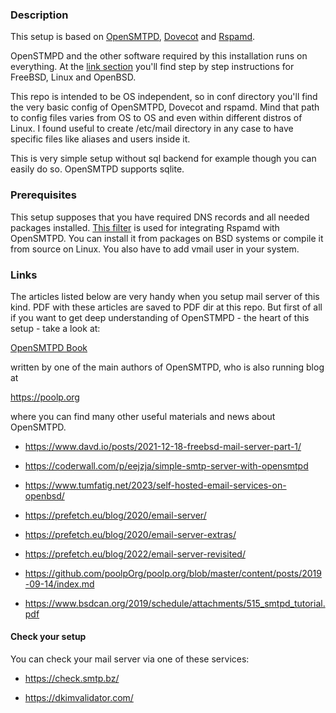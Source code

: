 ### Description

This setup is based on [OpenSMTPD](https://opensmtpd.org/), [Dovecot](https://www.dovecot.org/) and [Rspamd](https://www.rspamd.com/).

OpenSTMPD and the other software required by this installation runs on everything.
At the [link section](#links) you'll find step by step instructions for FreeBSD, Linux and OpenBSD.

This repo is intended to be OS independent, so in conf directory you'll find the very basic config of OpenSMTPD, Dovecot and rspamd.
Mind that path to config files varies from OS to OS and even within different distros of Linux.
I found useful to create /etc/mail directory in any case to have specific files like aliases and users inside it.

This is very simple setup without sql backend for example though you can easily do so.
OpenSMTPD supports sqlite.

### Prerequisites

This setup supposes that you have required DNS records and all needed packages installed.
[This filter](https://github.com/poolpOrg/filter-rspamd) is used for integrating Rspamd with OpenSMTPD.
You can install it from packages on BSD systems or compile it from source on Linux.
You also have to add vmail user in your system.

### Links

The articles listed below are very handy when you setup mail server of this kind.
PDF with these articles are saved to PDF dir at this repo.
But first of all if you want to get deep understanding of OpenSTMPD - the heart of this setup -
take a look at:

[OpenSMTPD Book](https://github.com/poolpOrg/OpenSMTPD-book)

written by one of the main authors of OpenSMTPD, who is also running blog at

https://poolp.org

where you can find many other useful materials and news about OpenSMTPD.

- https://www.davd.io/posts/2021-12-18-freebsd-mail-server-part-1/

- https://coderwall.com/p/eejzja/simple-smtp-server-with-opensmtpd

- https://www.tumfatig.net/2023/self-hosted-email-services-on-openbsd/

- https://prefetch.eu/blog/2020/email-server/

- https://prefetch.eu/blog/2020/email-server-extras/

- https://prefetch.eu/blog/2022/email-server-revisited/

- https://github.com/poolpOrg/poolp.org/blob/master/content/posts/2019-09-14/index.md

- https://www.bsdcan.org/2019/schedule/attachments/515_smtpd_tutorial.pdf

#### Check your setup

You can check your mail server via one of these services:

- https://check.smtp.bz/

- https://dkimvalidator.com/
